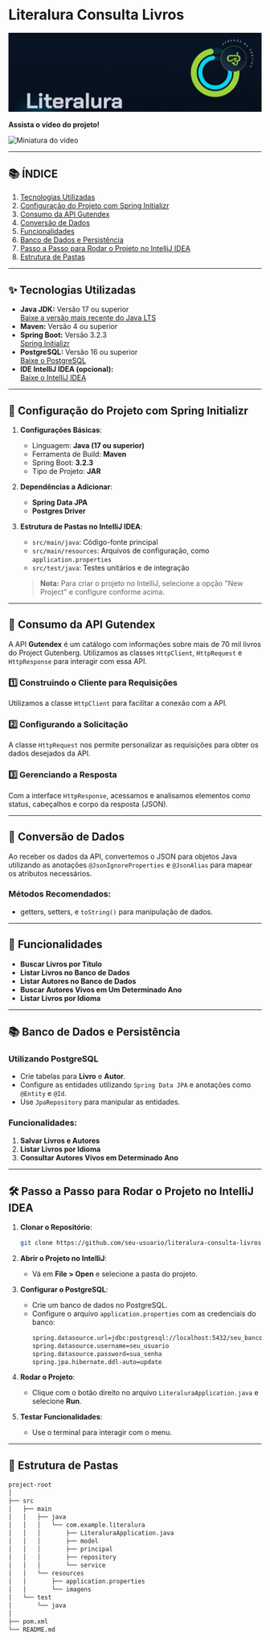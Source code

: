 # Literalura Consulta Livros

![Projeto Cover](src/main/resources/imagens/Literalura.png)

**Assista o vídeo do projeto!**

![Miniatura do vídeo](https://img.youtube.com/vi/6tE5Q_omB7w/0.jpg)

---

## 📚 **ÍNDICE**

1. [Tecnologias Utilizadas](#-tecnologias-utilizadas)
2. [Configuração do Projeto com Spring Initializr](#-configuração-do-projeto-com-spring-initializr)
3. [Consumo da API Gutendex](#-consumo-da-api-gutendex)
4. [Conversão de Dados](#-conversão-de-dados)
5. [Funcionalidades](#-funcionalidades)
6. [Banco de Dados e Persistência](#-banco-de-dados-e-persistência)
7. [Passo a Passo para Rodar o Projeto no IntelliJ IDEA](#-passo-a-passo-para-rodar-o-projeto-no-intellij-idea)
8. [Estrutura de Pastas](#-estrutura-de-pastas)

---

## ✨ Tecnologias Utilizadas

- **Java JDK:** Versão 17 ou superior  
  [Baixe a versão mais recente do Java LTS](https://www.oracle.com/java/technologies/javase-downloads.html)
- **Maven:** Versão 4 ou superior
- **Spring Boot:** Versão 3.2.3  
  [Spring Initializr](https://start.spring.io/)
- **PostgreSQL:** Versão 16 ou superior  
  [Baixe o PostgreSQL](https://www.postgresql.org/download/)
- **IDE IntelliJ IDEA (opcional):**  
  [Baixe o IntelliJ IDEA](https://www.jetbrains.com/idea/download/)

---

## 🚀 Configuração do Projeto com Spring Initializr

1. **Configurações Básicas**:
   - Linguagem: **Java (17 ou superior)**
   - Ferramenta de Build: **Maven**
   - Spring Boot: **3.2.3**
   - Tipo de Projeto: **JAR**

2. **Dependências a Adicionar**:
   - **Spring Data JPA**
   - **Postgres Driver**

3. **Estrutura de Pastas no IntelliJ IDEA**:
   - `src/main/java`: Código-fonte principal
   - `src/main/resources`: Arquivos de configuração, como `application.properties`
   - `src/test/java`: Testes unitários e de integração

   > **Nota:** Para criar o projeto no IntelliJ, selecione a opção "New Project" e configure conforme acima.

---

## 📡 Consumo da API Gutendex

A API **Gutendex** é um catálogo com informações sobre mais de 70 mil livros do Project Gutenberg. Utilizamos as classes `HttpClient`, `HttpRequest` e `HttpResponse` para interagir com essa API.

### 1️⃣ Construindo o Cliente para Requisições
Utilizamos a classe `HttpClient` para facilitar a conexão com a API.

### 2️⃣ Configurando a Solicitação
A classe `HttpRequest` nos permite personalizar as requisições para obter os dados desejados da API.

### 3️⃣ Gerenciando a Resposta
Com a interface `HttpResponse`, acessamos e analisamos elementos como status, cabeçalhos e corpo da resposta (JSON).

---

## 🔄 Conversão de Dados

Ao receber os dados da API, convertemos o JSON para objetos Java utilizando as anotações `@JsonIgnoreProperties` e `@JsonAlias` para mapear os atributos necessários.

### Métodos Recomendados:
- getters, setters, e `toString()` para manipulação de dados.

---

## 🎯 Funcionalidades

- **Buscar Livros por Título**
- **Listar Livros no Banco de Dados**
- **Listar Autores no Banco de Dados**
- **Buscar Autores Vivos em Um Determinado Ano**
- **Listar Livros por Idioma**

---

## 📚 Banco de Dados e Persistência

### Utilizando PostgreSQL
- Crie tabelas para **Livro** e **Autor**.
- Configure as entidades utilizando `Spring Data JPA` e anotações como `@Entity` e `@Id`.
- Use `JpaRepository` para manipular as entidades.

### Funcionalidades:
1. **Salvar Livros e Autores**
2. **Listar Livros por Idioma**
3. **Consultar Autores Vivos em Determinado Ano**

---

## 🛠️ Passo a Passo para Rodar o Projeto no IntelliJ IDEA

1. **Clonar o Repositório**:
    ```bash
    git clone https://github.com/seu-usuario/literalura-consulta-livros.git
    ```

2. **Abrir o Projeto no IntelliJ**:
   - Vá em **File > Open** e selecione a pasta do projeto.

3. **Configurar o PostgreSQL**:
   - Crie um banco de dados no PostgreSQL.
   - Configure o arquivo `application.properties` com as credenciais do banco:
     ```properties
     spring.datasource.url=jdbc:postgresql://localhost:5432/seu_banco
     spring.datasource.username=seu_usuario
     spring.datasource.password=sua_senha
     spring.jpa.hibernate.ddl-auto=update
     ```

4. **Rodar o Projeto**:
   - Clique com o botão direito no arquivo `LiteraluraApplication.java` e selecione **Run**.

5. **Testar Funcionalidades**:
   - Use o terminal para interagir com o menu.

---

## 🧰 Estrutura de Pastas

```plaintext
project-root
│
├── src
│   ├── main
│   │   ├── java
│   │   │   └── com.example.literalura
│   │   │       ├── LiteraluraApplication.java
│   │   │       ├── model
│   │   │       ├── principal
│   │   │       ├── repository
│   │   │       └── service
│   │   └── resources
│   │       ├── application.properties
│   │       └── imagens
│   └── test
│       └── java
│
├── pom.xml
└── README.md